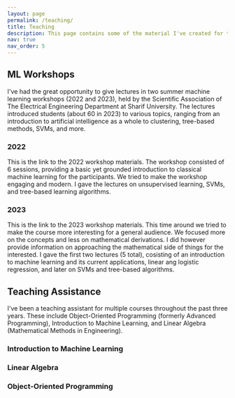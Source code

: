 ```yaml
---
layout: page
permalink: /teaching/
title: Teaching
description: This page contains some of the material I've created for the purpose of teaching.
nav: true
nav_order: 5
---
```


## ML Workshops
I've had the great opportunity to give lectures in two summer machine learning workshops (2022 and 2023), held by the Scientific Association of The Electrical Engineering Department at Sharif University. The lectures introduced students (about 60 in 2023) to various topics, ranging from an introduction to artificial intelligence as a whole to clustering, tree-based methods, SVMs, and more.

### 2022
This is the link to the 2022 workshop materials. The workshop consisted of 6 sessions, providing a basic yet grounded introduction to classical machine learning for the participants. We tried to make the workshop engaging and modern. I gave the lectures on unsupervised learning, SVMs, and tree-based learning algorithms.

### 2023
This is the link to the 2023 workshop materials. This time around we tried to make the course more interesting for a general audience. We focused more on the concepts and less on mathematical derivations. I did however provide information on approaching the mathematical side of things for the interested. I gave the first two lectures (5 total), cosisting of an introduction to machine learning and its current applications, linear ang logistic regression, and later on SVMs and tree-based algorithms.


## Teaching Assistance
I've been a teaching assistant for multiple courses throughout the past three years. These include Object-Oriented Programming (formerly Advanced Programming), Introduction to Machine Learning, and Linear Algebra (Mathematical Methods in Engineering). 

### Introduction to Machine Learning


### Linear Algebra


### Object-Oriented Programming


